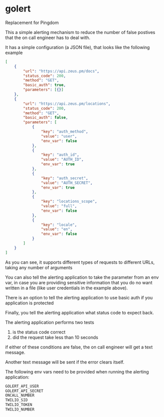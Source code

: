 # golert
Replacement for Pingdom

This a simple alerting mechanism to reduce the number of false postives that
the on call engineer has to deal with.

It has a simple configuration (a JSON file), that looks like the following
example
```json
[
    {
        "url": "https://api.zeus.pm/docs",
        "status_code": 200,
        "method": "GET",
        "basic_auth": true,
        "parameters": [{}]
    },
    {
        "url": "https://api.zeus.pm/locations",
        "status_code": 200,
        "method": "GET",
        "basic_auth": false,
        "parameters": [
            {
                "key": "auth_method",
                "value": "user",
                "env_var": false
            },
            {
                "key": "auth_id",
                "value": "AUTH_ID",
                "env_var": true
            },
            {
                "key": "auth_secret",
                "value": "AUTH_SECRET",
                "env_var": true
            },
            {
                "key": "locations_scope",
                "value": "full",
                "env_var": false
            },
            {
                "key": "locale",
                "value": "en",
                "env_var": false
            }
        ]
    }
]
```

As you can see, it supports different types of requests to different URLs,
taking any number of arguments

You can also tell the alerting application to take the parameter from an env
var, in case you are providing sensitive information that you do no want
written in a file (like user credentials in the example above).

There is an option to tell the alerting application to use basic auth if you application is protected

Finally, you tell the alerting application what status code to expect back.

The alerting application performs two tests

1. is the status code correct
2. did the request take less than 10 seconds

if either of these conditions are false, the on call engineer will get a text message.

Another text message will be sent if the error clears itself.

The following env vars need to be provided when running the alerting application:

```bash
GOLERT_API_USER
GOLERT_API_SECRET
ONCALL_NUMBER
TWILIO_SID
TWILIO_TOKEN
TWILIO_NUMBER
```
